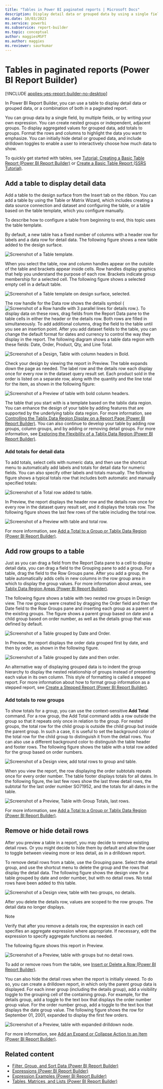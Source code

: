 ```yaml
---
title: "Tables in Power BI paginated reports | Microsoft Docs"
description: Display detail data or grouped data by using a single field or multiple fields, or by writing your own expression in a Power BI paginated report in Power BI Report Builder.
ms.date: 10/03/2023
ms.service: powerbi
ms.subservice: report-builder
ms.topic: conceptual
author: maggiesMSFT
ms.author: maggies
ms.reviewer: saurkumar
---
```

# Tables in paginated reports (Power BI Report Builder)

[!INCLUDE [applies-yes-report-builder-no-desktop](../../includes/applies-yes-report-builder-no-desktop.md)]

 In Power BI Report Builder, you can use a table to display detail data or grouped data, or a combination of both in a paginated report.   
   
 You can group data by a single field, by multiple fields, or by writing your own expression. You can create nested groups or independent, adjacent groups. To display aggregated values for grouped data, add totals to groups. Format the rows and columns to highlight the data you want to emphasize. You can initially hide detail or grouped data, and include drilldown toggles to enable a user to interactively choose how much data to show.  
  
 To quickly get started with tables, see [Tutorial: Creating a Basic Table Report &#40;Power BI Report Builder&#41;](/sql/reporting-services/tutorial-creating-a-basic-table-report-report-builder) or [Create a Basic Table Report &#40;SSRS Tutorial&#41;](/sql/reporting-services/create-a-basic-table-report-ssrs-tutorial).  
  
##  <a name="AddingTable"></a> Add a table to display detail data  
 Add a table to the design surface from the Insert tab on the ribbon. You can add a table by using the Table or Matrix Wizard, which includes creating a data source connection and dataset and configuring the table, or a table based on the table template, which you configure manually.  
  
  
 To describe how to configure a table from beginning to end, this topic uses the table template.  
  
 By default, a new table has a fixed number of columns with a header row for labels and a data row for detail data. The following figure shows a new table added to the design surface.  
  
 ![Screenshot of a Table template.](media/table-template-new.gif "Screenshot of a Table template.")  
  
 When you select the table, row and column handles appear on the outside of the table and brackets appear inside cells. Row handles display graphics that help you understand the purpose of each row. Brackets indicate group membership for a selected cell. The following figure shows a selected empty cell in a default table.  
  
 ![Screenshot of a Table template on design surface, selected.](media/table-template-new-selected.gif "Screenshot of a Table template on design surface, selected.")  
  
 The row handle for the Data row shows the details symbol (![Screenshot of a Row handle with 3 parallel lines for details row.](media/icon-tablix-details-row.gif "Screenshot of a Row handle with 3 parallel lines for details row.")). To display data on these rows, drag fields from the Report Data pane to the table cells in either the header or the details row. Both rows are filled in simultaneously. To add additional columns, drag the field to the table until you see an insertion point. After you add dataset fields to the table, you can change the default format for dates and currency to control the way they display in the report. The following diagram shows a table data region with these fields: Date, Order, Product, Qty, and Line Total.  
  
 ![Screenshot of a Design, Table with column headers in Bold.](media/basic-table-details-formatted-design.gif "Screenshot of a Design, Table with column headers in Bold.")  
  
 Check your design by viewing the report in Preview. The table expands down the page as needed. The label row and the details row each display once for every row in the dataset query result set. Each product sold in the order is listed on a separate row, along with the quantity and the line total for the item, as shown in the following figure:  
  
 ![Screenshot of a Preview of table with bold column headers.](media/basic-table-details-formatted-preview.png "Screenshot of a Preview of table with bold column headers.")  
  
 The table that you start with is a template based on the tablix data region. You can enhance the design of your table by adding features that are supported by the underlying tablix data region. For more information, see [Controlling the Tablix Data Region Display on a Report Page &#40;Power BI Report Builder&#41;](control-tablix-data-region-display-report-page.md). You can also continue to develop your table by adding row groups, column groups, and by adding or removing detail groups. For more information, see [Exploring the Flexibility of a Tablix Data Region &#40;Power BI Report Builder&#41;](explore-flexibility-tablix-data-region-report-builder.md).  
  
### Add totals for detail data  
 To add totals, select cells with numeric data, and then use the shortcut menu to automatically add labels and totals for detail data for numeric fields. You can also specify other labels and totals manually. The following figure shows a typical totals row that includes both automatic and manually specified totals:  
  
 ![Screenshot of a Total row added to table.](media/basic-table-details-total-design.gif "Screenshot of a Total row added to table.")  
  
 In Preview, the report displays the header row and the details row once for every row in the dataset query result set, and it displays the totals row. The following figure shows the last few rows of the table including the total row.  
  
 ![Screenshot of a Preview with table and total row.](media/basic-table-details-total-preview.gif "Screenshot of a Preview with table and total row.")  
  
 For more information, see [Add a Total to a Group or Tablix Data Region &#40;Power BI Report Builder&#41;](add-total-group-tablix-data-region-report-builder.md).  
  
##  <a name="AddingRowGroups"></a> Add row groups to a table  
 Just as you can drag a field from the Report Data pane to a cell to display detail data, you can drag a field to the Grouping pane to add a group. For a table, drag the field to the Row Groups pane. After you add a group, the table automatically adds cells in new columns in the row group area in which to display the group values. For more information about areas, see [Tablix Data Region Areas &#40;Power BI Report Builder&#41;](../../paginated-reports/report-design/render-data-regions-report-builder-service.md).  
  
 The following figure shows a table with two nested row groups in Design view. The row groups were created by dragging the Order field and then the Date field to the Row Groups pane and inserting each group as a parent of the existing groups. The figure shows a parent group based on date and a child group based on order number, as well as the details group that was defined by default.  
  
 ![Screenshot of a Table grouped by Date and Order.](media/basic-table-groups-design.gif "Screenshot of a Table grouped by Date and Order.")  
  
 In Preview, the report displays the order data grouped first by date, and then by order, as shown in the following figure.  
  
 ![Screenshot of a Table grouped by date and then order.](media/basic-table-groups-preview.png "Screenshot of a Table grouped by date and then order.")  
  
 An alternative way of displaying grouped data is to indent the group hierarchy to display the nested relationship of groups instead of presenting each value in its own column. This style of formatting is called a stepped report. For more information about how to format group information as a stepped report, see [Create a Stepped Report &#40;Power BI Report Builder&#41;](../../paginated-reports/report-design/create-stepped-report-report-builder.md).  
  
### Add totals to row groups  
 To show totals for a group, you can use the context-sensitive **Add Total** command. For a row group, the Add Total command adds a row outside the group so that it repeats only once in relation to the group. For nested groups, the total row for the child group is outside the child group but inside the parent group. In such a case, it is useful to set the background color of the total row for the child group to distinguish it from the detail rows. You can also use a different background color to distinguish the table header and footer rows. The following figure shows the table with a total row added for the group based on order numbers.  
  
 ![Screenshot of a Design view, add total rows to group and table.](media/basic-table-groups-totals-color-design.gif "Screenshot of a Design view, add total rows to group and table.")  
  
 When you view the report, the row displaying the order subtotals repeats once for every order number. The table footer displays totals for all dates. In the following figure, the last few rows show the last three detail rows, the subtotal for the last order number SO71952, and the totals for all dates in the table.  
  
 ![Screenshot of a Preview, Table with Group Totals, last rows.](media/basic-table-groups-totals-color-preview-bottom.gif "Screenshot of a Preview, Table with Group Totals, last rows.")  
  
 For more information, see [Add a Total to a Group or Tablix Data Region &#40;Power BI Report Builder&#41;](add-total-group-tablix-data-region-report-builder.md).  
  
##  <a name="RemovingHidingRows"></a> Remove or hide detail rows  
 After you preview a table in a report, you may decide to remove existing detail rows. Or you might decide to hide them by default and allow the user to toggle between viewing more or less detail, as in a drilldown report.  
  
 To remove detail rows from a table, use the Grouping pane. Select the detail group, and use the shortcut menu to delete the group and the rows that display the detail data. The following figure shows the design view for a table grouped by date and order number, but with no detail rows. No total rows have been added to this table.  
  
 ![Screenshot of a Design view, table with two groups, no details.](media/basic-table-groups-drilldown-no-details-design.gif "Screenshot of a Design view, table with two groups, no details.")  
  
 After you delete the details row, values are scoped to the row groups. The detail data no longer displays.  
  
> [!NOTE]  
>  Verify that after you remove a details row, the expression in each cell specifies an aggregate expression where appropriate. If necessary, edit the expression to specify aggregate functions as needed.  
  
 The following figure shows this report in Preview.  
  
 ![Screenshot of a Preview, table with groups but no detail rows.](media/basic-table-groups-no-details-preview.gif "Screenshot of a Preview, table with groups but no detail rows.")  
  
 To add or remove rows from the table, see [Insert or Delete a Row &#40;Power BI Report Builder&#41;](insert-delete-row-report-builder.md).  
  
 You can also hide the detail rows when the report is initially viewed. To do so, you can create a drilldown report, in which only the parent group data is displayed. For each inner group (including the details group), add a visibility toggle to the grouping cell of the containing group. For example, for the details group, add a toggle to the text box that displays the order number group value. For the order number group, add a toggle to the text box that displays the date group value. The following figure shows the row for September 01, 2001, expanded to display the first few orders.  
  
 ![Screenshot of a Preview, table with expanded drilldown node.](media/basic-table-groups-drilldown-preview.gif "Screenshot of a Preview, table with expanded drilldown node.")  
  
 For more information, see [Add an Expand or Collapse Action to an Item &#40;Power BI Report Builder&#41;](/sql/reporting-services/report-design/add-an-expand-or-collapse-action-to-an-item-report-builder-and-ssrs).  
  
## Related content

- [Filter, Group, and Sort Data &#40;Power BI Report Builder&#41;](../../paginated-reports/report-design/filter-group-sort-data-report-builder.md)   
- [Expressions &#40;Power BI Report Builder&#41;](../../paginated-reports/expressions/report-builder-expressions.md)   
- [Expression Examples &#40;Power BI Report Builder&#41;](../../paginated-reports/expressions/report-builder-expression-examples.md)   
- [Tables, Matrices, and Lists &#40;Power BI Report Builder&#41;](../../paginated-reports/report-builder-tables-matrices-lists.md)  
  
  
